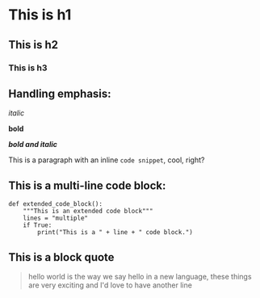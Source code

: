 <!-- comment -->

<!-- 
Multi
Line
Comment -->

# This is h1
## This is h2
### This is h3

## Handling emphasis:

*italic*

**bold**

***bold and italic***

This is a paragraph with an inline `code snippet`, cool, right?

## This is a multi-line code block:

```
def extended_code_block():
	"""This is an extended code block"""
	lines = "multiple"
	if True:
	    print("This is a " + line + " code block.")
```

## This is a block quote

> hello world is the way we say hello in a new language, 
> these things are very exciting and I'd love to have another line